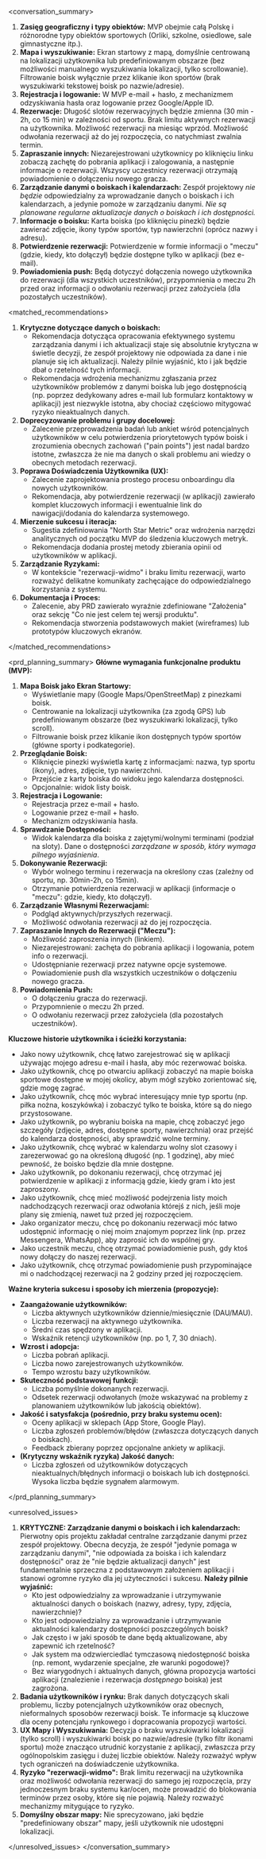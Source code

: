 <conversation_summary>
<decisions>

1.  **Zasięg geograficzny i typy obiektów:** MVP obejmie całą Polskę i różnorodne typy obiektów sportowych (Orliki, szkolne, osiedlowe, sale gimnastyczne itp.).
2.  **Mapa i wyszukiwanie:** Ekran startowy z mapą, domyślnie centrowaną na lokalizacji użytkownika lub predefiniowanym obszarze (bez możliwości manualnego wyszukiwania lokalizacji, tylko scrollowanie). Filtrowanie boisk wyłącznie przez klikanie ikon sportów (brak wyszukiwarki tekstowej boisk po nazwie/adresie).
3.  **Rejestracja i logowanie:** W MVP e-mail + hasło, z mechanizmem odzyskiwania hasła oraz logowanie przez Google/Apple ID.
4.  **Rezerwacje:** Długość slotów rezerwacyjnych będzie zmienna (30 min - 2h, co 15 min) w zależności od sportu. Brak limitu aktywnych rezerwacji na użytkownika. Możliwość rezerwacji na miesiąc wprzód. Możliwość odwołania rezerwacji aż do jej rozpoczęcia, co natychmiast zwalnia termin.
5.  **Zapraszanie innych:** Niezarejestrowani użytkownicy po kliknięciu linku zobaczą zachętę do pobrania aplikacji i zalogowania, a następnie informacje o rezerwacji. Wszyscy uczestnicy rezerwacji otrzymają powiadomienie o dołączeniu nowego gracza.
6.  **Zarządzanie danymi o boiskach i kalendarzach:** Zespół projektowy _nie będzie_ odpowiedzialny za wprowadzanie danych o boiskach i ich kalendarzach, a jedynie pomoże w zarządzaniu danymi. _Nie są planowane regularne aktualizacje danych o boiskach i ich dostępności._
7.  **Informacje o boisku:** Karta boiska (po kliknięciu pinezki) będzie zawierać zdjęcie, ikony typów sportów, typ nawierzchni (oprócz nazwy i adresu).
8.  **Potwierdzenie rezerwacji:** Potwierdzenie w formie informacji o "meczu" (gdzie, kiedy, kto dołączył) będzie dostępne tylko w aplikacji (bez e-mail).
9.  **Powiadomienia push:** Będą dotyczyć dołączenia nowego użytkownika do rezerwacji (dla wszystkich uczestników), przypomnienia o meczu 2h przed oraz informacji o odwołaniu rezerwacji przez założyciela (dla pozostałych uczestników).

</decisions>

<matched_recommendations>

1.  **Krytyczne dotyczące danych o boiskach:**
    - Rekomendacja dotycząca opracowania efektywnego systemu zarządzania danymi i ich aktualizacji staje się absolutnie krytyczna w świetle decyzji, że zespół projektowy nie odpowiada za dane i nie planuje się ich aktualizacji. Należy pilnie wyjaśnić, kto i jak będzie dbał o rzetelność tych informacji.
    - Rekomendacja wdrożenia mechanizmu zgłaszania przez użytkowników problemów z danymi boiska lub jego dostępnością (np. poprzez dedykowany adres e-mail lub formularz kontaktowy w aplikacji) jest niezwykle istotna, aby chociaż częściowo mitygować ryzyko nieaktualnych danych.
2.  **Doprecyzowanie problemu i grupy docelowej:**
    - Zalecenie przeprowadzenia badań lub ankiet wśród potencjalnych użytkowników w celu potwierdzenia priorytetowych typów boisk i zrozumienia obecnych zachowań ("pain points") jest nadal bardzo istotne, zwłaszcza że nie ma danych o skali problemu ani wiedzy o obecnych metodach rezerwacji.
3.  **Poprawa Doświadczenia Użytkownika (UX):**
    - Zalecenie zaprojektowania prostego procesu onboardingu dla nowych użytkowników.
    - Rekomendacja, aby potwierdzenie rezerwacji (w aplikacji) zawierało komplet kluczowych informacji i ewentualnie link do nawigacji/dodania do kalendarza systemowego.
4.  **Mierzenie sukcesu i iteracja:**
    - Sugestia zdefiniowania "North Star Metric" oraz wdrożenia narzędzi analitycznych od początku MVP do śledzenia kluczowych metryk.
    - Rekomendacja dodania prostej metody zbierania opinii od użytkowników w aplikacji.
5.  **Zarządzanie Ryzykami:**
    - W kontekście "rezerwacji-widmo" i braku limitu rezerwacji, warto rozważyć delikatne komunikaty zachęcające do odpowiedzialnego korzystania z systemu.
6.  **Dokumentacja i Proces:**
    - Zalecenie, aby PRD zawierało wyraźnie zdefiniowane "Założenia" oraz sekcję "Co nie jest celem tej wersji produktu".
    - Rekomendacja stworzenia podstawowych makiet (wireframes) lub prototypów kluczowych ekranów.

</matched_recommendations>

<prd_planning_summary>
**Główne wymagania funkcjonalne produktu (MVP):**

1.  **Mapa Boisk jako Ekran Startowy:**
    - Wyświetlanie mapy (Google Maps/OpenStreetMap) z pinezkami boisk.
    - Centrowanie na lokalizacji użytkownika (za zgodą GPS) lub predefiniowanym obszarze (bez wyszukiwarki lokalizacji, tylko scroll).
    - Filtrowanie boisk przez klikanie ikon dostępnych typów sportów (główne sporty i podkategorie).
2.  **Przeglądanie Boisk:**
    - Kliknięcie pinezki wyświetla kartę z informacjami: nazwa, typ sportu (ikony), adres, zdjęcie, typ nawierzchni.
    - Przejście z karty boiska do widoku jego kalendarza dostępności.
    - Opcjonalnie: widok listy boisk.
3.  **Rejestracja i Logowanie:**
    - Rejestracja przez e-mail + hasło.
    - Logowanie przez e-mail + hasło.
    - Mechanizm odzyskiwania hasła.
4.  **Sprawdzanie Dostępności:**
    - Widok kalendarza dla boiska z zajętymi/wolnymi terminami (podział na sloty). Dane o dostępności _zarządzane w sposób, który wymaga pilnego wyjaśnienia_.
5.  **Dokonywanie Rezerwacji:**
    - Wybór wolnego terminu i rezerwacja na określony czas (zależny od sportu, np. 30min-2h, co 15min).
    - Otrzymanie potwierdzenia rezerwacji w aplikacji (informacje o "meczu": gdzie, kiedy, kto dołączył).
6.  **Zarządzanie Własnymi Rezerwacjami:**
    - Podgląd aktywnych/przyszłych rezerwacji.
    - Możliwość odwołania rezerwacji aż do jej rozpoczęcia.
7.  **Zapraszanie Innych do Rezerwacji ("Meczu"):**
    - Możliwość zaproszenia innych (linkiem).
    - Niezarejestrowani: zachęta do pobrania aplikacji i logowania, potem info o rezerwacji.
    - Udostępnianie rezerwacji przez natywne opcje systemowe.
    - Powiadomienie push dla wszystkich uczestników o dołączeniu nowego gracza.
8.  **Powiadomienia Push:**
    - O dołączeniu gracza do rezerwacji.
    - Przypomnienie o meczu 2h przed.
    - O odwołaniu rezerwacji przez założyciela (dla pozostałych uczestników).

**Kluczowe historie użytkownika i ścieżki korzystania:**

- Jako nowy użytkownik, chcę łatwo zarejestrować się w aplikacji używając mojego adresu e-mail i hasła, aby móc rezerwować boiska.
- Jako użytkownik, chcę po otwarciu aplikacji zobaczyć na mapie boiska sportowe dostępne w mojej okolicy, abym mógł szybko zorientować się, gdzie mogę zagrać.
- Jako użytkownik, chcę móc wybrać interesujący mnie typ sportu (np. piłka nożna, koszykówka) i zobaczyć tylko te boiska, które są do niego przystosowane.
- Jako użytkownik, po wybraniu boiska na mapie, chcę zobaczyć jego szczegóły (zdjęcie, adres, dostępne sporty, nawierzchnia) oraz przejść do kalendarza dostępności, aby sprawdzić wolne terminy.
- Jako użytkownik, chcę wybrać w kalendarzu wolny slot czasowy i zarezerwować go na określoną długość (np. 1 godzinę), aby mieć pewność, że boisko będzie dla mnie dostępne.
- Jako użytkownik, po dokonaniu rezerwacji, chcę otrzymać jej potwierdzenie w aplikacji z informacją gdzie, kiedy gram i kto jest zaproszony.
- Jako użytkownik, chcę mieć możliwość podejrzenia listy moich nadchodzących rezerwacji oraz odwołania którejś z nich, jeśli moje plany się zmienią, nawet tuż przed jej rozpoczęciem.
- Jako organizator meczu, chcę po dokonaniu rezerwacji móc łatwo udostępnić informację o niej moim znajomym poprzez link (np. przez Messengera, WhatsApp), aby zaprosić ich do wspólnej gry.
- Jako uczestnik meczu, chcę otrzymać powiadomienie push, gdy ktoś nowy dołączy do naszej rezerwacji.
- Jako użytkownik, chcę otrzymać powiadomienie push przypominające mi o nadchodzącej rezerwacji na 2 godziny przed jej rozpoczęciem.

**Ważne kryteria sukcesu i sposoby ich mierzenia (propozycje):**

- **Zaangażowanie użytkowników:**
  - Liczba aktywnych użytkowników dziennie/miesięcznie (DAU/MAU).
  - Liczba rezerwacji na aktywnego użytkownika.
  - Średni czas spędzony w aplikacji.
  - Wskaźnik retencji użytkowników (np. po 1, 7, 30 dniach).
- **Wzrost i adopcja:**
  - Liczba pobrań aplikacji.
  - Liczba nowo zarejestrowanych użytkowników.
  - Tempo wzrostu bazy użytkowników.
- **Skuteczność podstawowej funkcji:**
  - Liczba pomyślnie dokonanych rezerwacji.
  - Odsetek rezerwacji odwołanych (może wskazywać na problemy z planowaniem użytkowników lub jakością obiektów).
- **Jakość i satysfakcja (pośrednio, przy braku systemu ocen):**
  - Oceny aplikacji w sklepach (App Store, Google Play).
  - Liczba zgłoszeń problemów/błędów (zwłaszcza dotyczących danych o boiskach).
  - Feedback zbierany poprzez opcjonalne ankiety w aplikacji.
- **(Krytyczny wskaźnik ryzyka) Jakość danych:**
  - Liczba zgłoszeń od użytkowników dotyczących nieaktualnych/błędnych informacji o boiskach lub ich dostępności. Wysoka liczba będzie sygnałem alarmowym.

</prd_planning_summary>

<unresolved_issues>

1.  **KRYTYCZNE: Zarządzanie danymi o boiskach i ich kalendarzach:** Pierwotny opis projektu zakładał centralne zarządzanie danymi przez zespół projektowy. Obecna decyzja, że zespół "jedynie pomaga w zarządzaniu danymi", "nie odpowiada za boiska i ich kalendarz dostępności" oraz że "nie będzie aktualizacji danych" jest fundamentalnie sprzeczna z podstawowym założeniem aplikacji i stanowi ogromne ryzyko dla jej użyteczności i sukcesu. **Należy pilnie wyjaśnić:**
    - Kto jest odpowiedzialny za wprowadzanie i utrzymywanie aktualności danych o boiskach (nazwy, adresy, typy, zdjęcia, nawierzchnie)?
    - Kto jest odpowiedzialny za wprowadzanie i utrzymywanie aktualności kalendarzy dostępności poszczególnych boisk?
    - Jak często i w jaki sposób te dane będą aktualizowane, aby zapewnić ich rzetelność?
    - Jak system ma odzwierciedlać tymczasową niedostępność boiska (np. remont, wydarzenie specjalne, złe warunki pogodowe)?
    - Bez wiarygodnych i aktualnych danych, główna propozycja wartości aplikacji (znalezienie i rezerwacja _dostępnego_ boiska) jest zagrożona.
2.  **Badania użytkowników i rynku:** Brak danych dotyczących skali problemu, liczby potencjalnych użytkowników oraz obecnych, nieformalnych sposobów rezerwacji boisk. Te informacje są kluczowe dla oceny potencjału rynkowego i dopracowania propozycji wartości.
3.  **UX Mapy i Wyszukiwania:** Decyzja o braku wyszukiwarki lokalizacji (tylko scroll) i wyszukiwarki boisk po nazwie/adresie (tylko filtr ikonami sportu) może znacząco utrudnić korzystanie z aplikacji, zwłaszcza przy ogólnopolskim zasięgu i dużej liczbie obiektów. Należy rozważyć wpływ tych ograniczeń na doświadczenie użytkownika.
4.  **Ryzyko "rezerwacji-widmo":** Brak limitu rezerwacji na użytkownika oraz możliwość odwołania rezerwacji do samego jej rozpoczęcia, przy jednoczesnym braku systemu kar/ocen, może prowadzić do blokowania terminów przez osoby, które się nie pojawią. Należy rozważyć mechanizmy mitygujące to ryzyko.
5.  **Domyślny obszar mapy:** Nie sprecyzowano, jaki będzie "predefiniowany obszar" mapy, jeśli użytkownik nie udostępni lokalizacji.

</unresolved_issues>
</conversation_summary>

